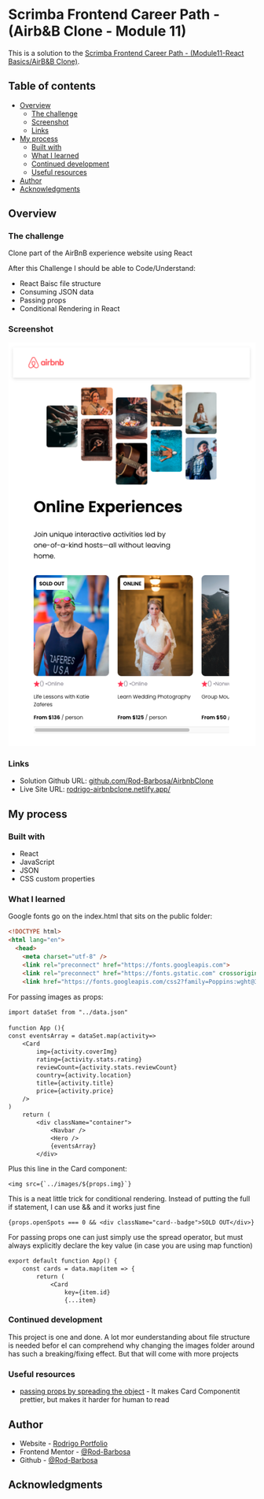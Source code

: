 # Scrimba Frontend Career Path - (Airb&B Clone - Module 11)

This is a solution to the [Scrimba Frontend Career Path - (Module11-React Basics/AirB&B Clone)](https://scrimba.com/learn/frontend).

## Table of contents

- [Overview](#overview)
  - [The challenge](#the-challenge)
  - [Screenshot](#screenshot)
  - [Links](#links)
- [My process](#my-process)
  - [Built with](#built-with)
  - [What I learned](#what-i-learned)
  - [Continued development](#continued-development)
  - [Useful resources](#useful-resources)
- [Author](#author)
- [Acknowledgments](#acknowledgments)


## Overview

### The challenge

Clone part of the AirBnB experience website using React

After this Challenge I should be able to Code/Understand:

- React Baisc file structure
- Consuming JSON data
- Passing props
- Conditional Rendering in React

### Screenshot

![](./solution.png)

### Links

- Solution Github URL: [github.com/Rod-Barbosa/AirbnbClone](https://github.com/Rod-Barbosa/AirbnbClone)
- Live Site URL: [rodrigo-airbnbclone.netlify.app/](https://rodrigo-airbnbclone.netlify.app/)

## My process

### Built with

- React
- JavaScript
- JSON
- CSS custom properties

### What I learned

Google fonts go on the index.html that sits on the public folder:
```HTML
<!DOCTYPE html>
<html lang="en">
  <head>
    <meta charset="utf-8" />
    <link rel="preconnect" href="https://fonts.googleapis.com"> 
    <link rel="preconnect" href="https://fonts.gstatic.com" crossorigin> 
    <link href="https://fonts.googleapis.com/css2?family=Poppins:wght@300;600&display=swap" rel="stylesheet">
```

For passing images as props:

```React
import dataSet from "../data.json"

function App (){
const eventsArray = dataSet.map(activity=>
    <Card 
        img={activity.coverImg}
        rating={activity.stats.rating}
        reviewCount={activity.stats.reviewCount}
        country={activity.location}
        title={activity.title}
        price={activity.price}
    />
)
    return (
        <div className="container">
            <Navbar />
            <Hero />
            {eventsArray}
        </div>
```
Plus this line in the Card component:

```React
<img src={`../images/${props.img}`}
```

This is a neat little trick for conditional rendering. Instead of putting the full if statement, I can use && and it works just fine
```React
{props.openSpots === 0 && <div className="card--badge">SOLD OUT</div>}
```

For passing props one can just simply use the spread operator, but must always explicitly declare the key value (in case you are using map function)

```React
export default function App() {
    const cards = data.map(item => {
        return (
            <Card
                key={item.id}
                {...item}
```

### Continued development

This project is one and done. A lot mor eunderstanding about file structure is needed befor eI can comprehend why changing the images folder around has such a breaking/fixing effect. But that will come with more projects

### Useful resources

- [passing props by spreading the object](https://developer.mozilla.org/en-US/docs/Web/JavaScript/Reference/Operators/Spread_syntax#spread_in_object_literals) - It makes Card Componentit prettier, but makes it harder for human to read
                  
## Author

- Website - [Rodrigo Portfolio](https://www.gelatodigital.com)
- Frontend Mentor - [@Rod-Barbosa](https://www.frontendmentor.io/profile/Rod-Barbosa)
- Github - [@Rod-Barbosa](https://github.com/Rod-Barbosa)

## Acknowledgments

